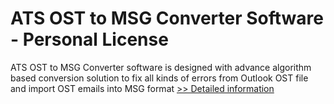 # ATS OST to MSG Converter Software - Personal License
ATS OST to MSG Converter software is designed with advance algorithm based conversion solution to fix all kinds of errors from Outlook OST file and import OST emails into MSG format
[>> Detailed information](https://secure.shareit.com/shareit/product.html?productid=300778071&affiliateid=200057808)